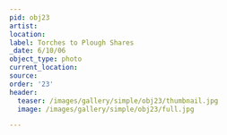 ```yaml
---
pid: obj23
artist:
location:
label: Torches to Plough Shares
_date: 6/10/06
object_type: photo
current_location:
source:
order: '23'
header:
  teaser: /images/gallery/simple/obj23/thumbnail.jpg
  image: /images/gallery/simple/obj23/full.jpg

---
```

